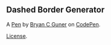 Dashed Border Generator
-----------------------


A [Pen](https://codepen.io/bgoonz/pen/dyWNzym) by [Bryan C Guner](https://codepen.io/bgoonz) on [CodePen](https://codepen.io).

[License](https://codepen.io/bgoonz/pen/dyWNzym/license).